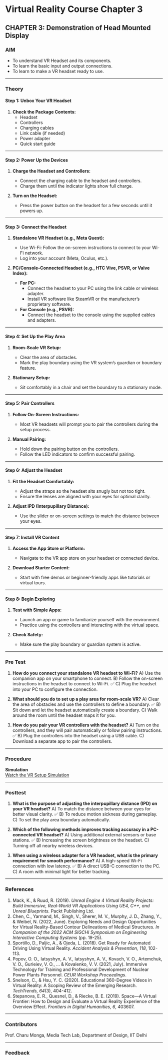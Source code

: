 # Virtual Reality Course Chapter 3

## CHAPTER 3: Demonstration of Head Mounted Display

### AIM
- To understand VR Headset and its components.
- To learn the basic input and output connections.
- To learn to make a VR headset ready to use.

---

### Theory

#### Step 1: Unbox Your VR Headset
1. **Check the Package Contents:**
   - Headset
   - Controllers
   - Charging cables
   - Link cable (if needed)
   - Power adapter
   - Quick start guide

---

#### Step 2: Power Up the Devices
1. **Charge the Headset and Controllers:**
   - Connect the charging cable to the headset and controllers.
   - Charge them until the indicator lights show full charge.

2. **Turn on the Headset:**
   - Press the power button on the headset for a few seconds until it powers up.

---

#### Step 3: Connect the Headset
1. **Standalone VR Headset (e.g., Meta Quest):**
   - Use Wi-Fi: Follow the on-screen instructions to connect to your Wi-Fi network.
   - Log into your account (Meta, Oculus, etc.).

2. **PC/Console-Connected Headset (e.g., HTC Vive, PSVR, or Valve Index):**
   - **For PC:**
     - Connect the headset to your PC using the link cable or wireless adapter.
     - Install VR software like SteamVR or the manufacturer’s proprietary software.
   - **For Console (e.g., PSVR):**
     - Connect the headset to the console using the supplied cables and adapters.

---

#### Step 4: Set Up the Play Area
1. **Room-Scale VR Setup:**
   - Clear the area of obstacles.
   - Mark the play boundary using the VR system’s guardian or boundary feature.

2. **Stationary Setup:**
   - Sit comfortably in a chair and set the boundary to a stationary mode.

---

#### Step 5: Pair Controllers
1. **Follow On-Screen Instructions:**
   - Most VR headsets will prompt you to pair the controllers during the setup process.

2. **Manual Pairing:**
   - Hold down the pairing button on the controllers.
   - Follow the LED indicators to confirm successful pairing.

---

#### Step 6: Adjust the Headset
1. **Fit the Headset Comfortably:**
   - Adjust the straps so the headset sits snugly but not too tight.
   - Ensure the lenses are aligned with your eyes for optimal clarity.

2. **Adjust IPD (Interpupillary Distance):**
   - Use the slider or on-screen settings to match the distance between your eyes.

---

#### Step 7: Install VR Content
1. **Access the App Store or Platform:**
   - Navigate to the VR app store on your headset or connected device.

2. **Download Starter Content:**
   - Start with free demos or beginner-friendly apps like tutorials or virtual tours.

---

#### Step 8: Begin Exploring
1. **Test with Simple Apps:**
   - Launch an app or game to familiarize yourself with the environment.
   - Practice using the controllers and interacting with the virtual space.

2. **Check Safety:**
   - Make sure the play boundary or guardian system is active.

---

### Pre Test

1. **How do you connect your standalone VR headset to Wi-Fi?**
    A) Use the companion app on your smartphone to connect.
    B) Follow the on-screen instructions in the headset to connect to Wi-Fi. ✅
    C) Plug the headset into your PC to configure the connection.

2. **What should you do to set up a play area for room-scale VR?**
    A) Clear the area of obstacles and use the controllers to define a boundary. ✅
    B) Sit down and let the headset automatically create a boundary.
    C) Walk around the room until the headset maps it for you.

3. **How do you pair your VR controllers with the headset?**
    A) Turn on the controllers, and they will pair automatically or follow pairing instructions. ✅
    B) Plug the controllers into the headset using a USB cable.
    C) Download a separate app to pair the controllers.

---

### Procedure

**Simulation**  
[Watch the VR Setup Simulation](https://youtu.be/kktmIRpviL8)

---

### Posttest

1. **What is the purpose of adjusting the interpupillary distance (IPD) on your VR headset?**
    A) To match the distance between your eyes for better visual clarity. ✅
    B) To reduce motion sickness during gameplay.
    C) To set the play area boundary automatically.

2. **Which of the following methods improves tracking accuracy in a PC-connected VR headset?**
    A) Using additional external sensors or base stations. ✅
    B) Increasing the screen brightness on the headset.
    C) Turning off all nearby wireless devices.

3. **When using a wireless adapter for a VR headset, what is the primary requirement for smooth performance?**
    A) A high-speed Wi-Fi connection with low latency. ✅
    B) A direct USB-C connection to the PC.
    C) A room with minimal light for better tracking.

---

### References

1. Mack, K., & Ruud, R. (2019). *Unreal Engine 4 Virtual Reality Projects: Build Immersive, Real-World VR Applications Using UE4, C++, and Unreal Blueprints.* Packt Publishing Ltd.
2. Chen, C., Yarmand, M., Singh, V., Sherer, M. V., Murphy, J. D., Zhang, Y., & Weibel, N. (2022, June). Exploring Needs and Design Opportunities for Virtual Reality-Based Contour Delineations of Medical Structures. *In Companion of the 2022 ACM SIGCHI Symposium on Engineering Interactive Computing Systems* (pp. 19-25).
3. Sportillo, D., Paljic, A., & Ojeda, L. (2018). Get Ready for Automated Driving Using Virtual Reality. *Accident Analysis & Prevention, 118*, 102-113.
4. Popov, O. O., Iatsyshyn, A. V., Iatsyshyn, A. V., Kovach, V. O., Artemchuk, V. O., Gurieiev, V. O., ... & Kovalenko, V. V. (2021, July). Immersive Technology for Training and Professional Development of Nuclear Power Plants Personnel. *CEUR Workshop Proceedings*.
5. Snelson, C., & Hsu, Y. C. (2020). Educational 360-Degree Videos in Virtual Reality: A Scoping Review of the Emerging Research. *TechTrends, 64*(3), 404-412.
6. Stepanova, E. R., Quesnel, D., & Riecke, B. E. (2019). Space—A Virtual Frontier: How to Design and Evaluate a Virtual Reality Experience of the Overview Effect. *Frontiers in Digital Humanities, 6*, 403607.

---

### Contributors
Prof. Charu Monga, Media Tech Lab, Department of Design, IIT Delhi

---

### Feedback
